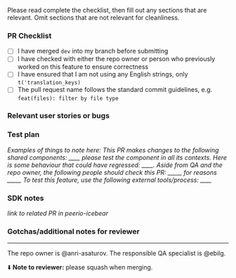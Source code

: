 Please read complete the checklist, then fill out any sections that are relevant. Omit sections that are not relevant for cleanliness. 

### PR Checklist

- [ ] I have merged `dev` into my branch before submitting
- [ ] I have checked with either the repo owner or person who previously worked on this feature to ensure correctness
- [ ] I have ensured that I am not using any English strings, only `t('translation_keys)`
- [ ] The pull request name follows the standard commit guidelines, e.g. `feat(files): filter by file type`

### Relevant user stories or bugs

### Test plan

*Examples of things to note here:*
*This PR makes changes to the following shared components: ____ please test the component in all its contexts.*
*Here is some behaviour that could have regressed: ____.*
*Aside from QA and the repo owner, the following people should check this PR: _____ for reasons _____*
*To test this feature, use the following external tools/process: ____*

### SDK notes

*link to related PR in peerio-icebear*

### Gotchas/additional notes for reviewer

------

The repo owner is @anri-asaturov. The responsible QA specialist is @ebilg.

⬇️ **Note to reviewer:** please squash when merging. 